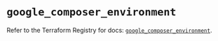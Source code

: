 # `google_composer_environment`

Refer to the Terraform Registry for docs: [`google_composer_environment`](https://registry.terraform.io/providers/hashicorp/google/6.50.0/docs/resources/composer_environment).
